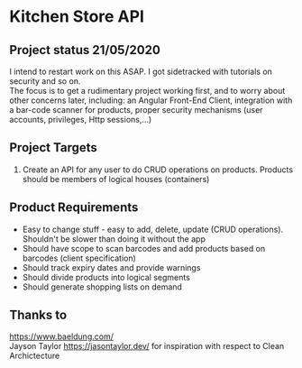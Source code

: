 # Kitchen Store API

## Project status 21/05/2020
I intend to restart work on this ASAP. I got sidetracked with tutorials on security and so on.  
The focus is to get a rudimentary project working first, and to worry about other concerns later, including:
an Angular Front-End Client, integration with a bar-code scanner for products, proper security mechanisms
(user accounts, privileges, Http sessions,...)

## Project Targets
1. Create an API for any user to do CRUD operations on products. Products should be members of logical houses 
(containers)

## Product Requirements
* Easy to change stuff - easy to add, delete, update (CRUD operations). Shouldn't be slower than doing it without the 
app
* Should have scope to scan barcodes and add products based on barcodes (client specification)
* Should track expiry dates and provide warnings
* Should divide products into logical segments
* Should generate shopping lists on demand

## Thanks to
https://www.baeldung.com/  
Jayson Taylor https://jasontaylor.dev/ for inspiration with respect to Clean Archictecture
 
